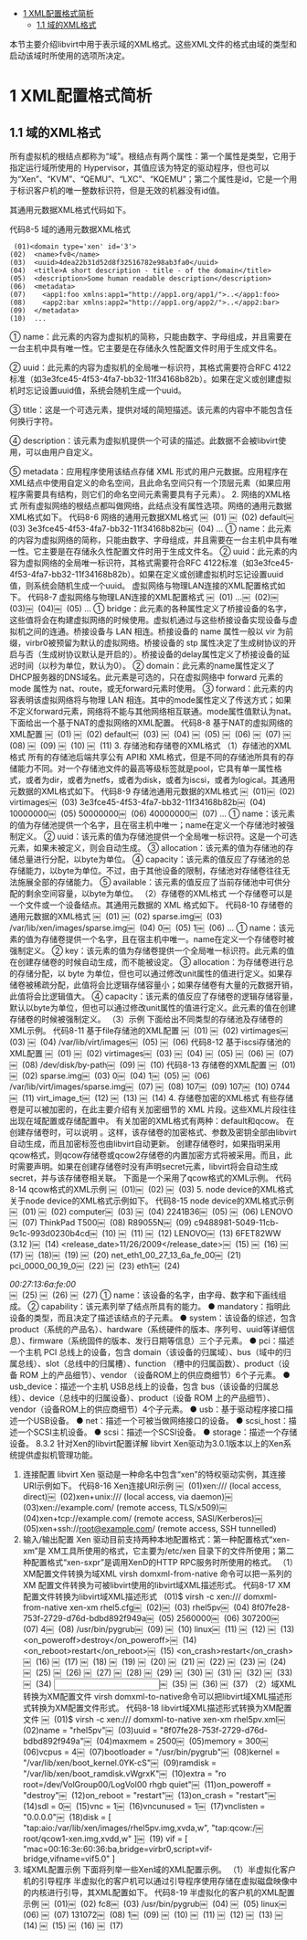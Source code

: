 
<!-- @import "[TOC]" {cmd="toc" depthFrom=1 depthTo=6 orderedList=false} -->

<!-- code_chunk_output -->

- [ 1 XML配置格式简析](#1-xml配置格式简析)
  - [ 1.1 域的XML格式](#11-域的xml格式)

<!-- /code_chunk_output -->

本节主要介绍libvirt中用于表示域的XML格式。这些XML文件的格式由域的类型和启动该域时所使用的选项所决定。

# 1 XML配置格式简析

## 1.1 域的XML格式

所有虚拟机的根结点都称为“域”。根结点有两个属性：第一个属性是类型，它用于指定运行域所使用的 Hypervisor，其值应该为特定的驱动程序，但也可以为“Xen”、“KVM”、“QEMU”、“LXC”、“KQEMU”；第二个属性是id，它是一个用于标识客户机的唯一整数标识符，但是无效的机器没有id值。

其通用元数据XML格式代码如下。

代码8\-5 域的通用元数据XML格式

```
￼(01)<domain type='xen' id='3'>￼
(02)  <name>fv0</name>￼
(03)  <uuid>4dea22b31d52d8f32516782e98ab3fa0</uuid>￼
(04)  <title>A short description - title - of the domain</title>￼
(05)  <description>Some human readable description</description>￼
(06)  <metadata>￼
(07)    <app1:foo xmlns:app1="http://app1.org/app1/">..</app1:foo>￼
(08)    <app2:bar xmlns:app2="http://app1.org/app2/">..</app2:bar>￼
(09)  </metadata>￼
(10)  ...
```

① name：此元素的内容为虚拟机的简称，只能由数字、字母组成，并且需要在一台主机中具有唯一性。它主要是在存储永久性配置文件时用于生成文件名。

② uuid：此元素的内容为虚拟机的全局唯一标识符，其格式需要符合RFC 4122标准（如3e3fce45\-4f53\-4fa7\-bb32\-11f34168b82b）。如果在定义或创建虚拟机时忘记设置uuid值，系统会随机生成一个uuid。

③ title：这是一个可选元素，提供对域的简短描述。该元素的内容中不能包含任何换行字符。

④ description：该元素为虚拟机提供一个可读的描述。此数据不会被libvirt使用，可以由用户自定义。

⑤ metadata：应用程序使用该结点存储 XML 形式的用户元数据。应用程序在XML结点中使用自定义的命名空间，且此命名空间只有一个顶层元素（如果应用程序需要具有结构，则它们的命名空间元素需要具有子元素）。
2. 网络的XML格式
所有虚拟网络的根结点都叫做网络，此结点没有属性选项。网络的通用元数据XML格式如下。
代码8-6 网络的通用元数据XML格式
￼     (01) <network>￼     (02) <name>default</name>￼     (03) <uuid>3e3fce45-4f53-4fa7-bb32-11f34168b82b</uuid>￼     (04) ...
① name：此元素的内容为虚拟网络的简称，只能由数字、字母组成，并且需要在一台主机中具有唯一性。它主要是在存储永久性配置文件时用于生成文件名。
② uuid：此元素的内容为虚拟网络的全局唯一标识符，其格式需要符合RFC 4122标准（如3e3fce45-4f53-4fa7-bb32-11f34168b82b）。如果在定义或创建虚拟机时忘记设置uuid值，则系统会随机生成一个uuid。
虚拟网络与物理LAN连接的XML配置格式如下。
代码8-7 虚拟网络与物理LAN连接的XML配置格式
￼     (01) ...￼     (02)<bridge name="virbr0" stp="on" delay="5"/>￼     (03)<domain name="example.com"/>￼     (04)<forward mode="nat" dev="eth0"/>￼     (05) ...
① bridge：此元素的各种属性定义了桥接设备的名字，这些值将会在构建虚拟网络的时候使用。虚拟机通过与这些桥接设备实现设备与虚拟机之间的连通。桥接设备与 LAN 相连。桥接设备的 name 属性一般以 vir 为前缀，virbr0被预留为默认的虚拟网络。桥接设备的 stp 属性决定了生成树协议的开启与否（生成树协议默认是开启的）。桥接设备的delay属性定义了桥接设备的延迟时间（以秒为单位，默认为0）。
② domain：此元素的name属性定义了 DHCP服务器的DNS域名。此元素是可选的，只在虚拟网络中 forward 元素的 mode 属性为 nat、route，或无forward元素时使用。
③ forward：此元素的内容表明该虚拟网络将与物理 LAN 相连。其中的mode属性定义了传送方式；如果不定义forward元素，网络将不能与其他网络相互联通。mode属性值默认为nat。
下面给出一个基于NAT的虚拟网络的XML配置。
代码8-8 基于NAT的虚拟网络的XML配置
￼     (01)      <network>￼     (02)        <name>default</name>￼     (03)        <bridge name="virbr0" />￼     (04)        <forward mode="nat"/>￼     (05)        <ip address="192.168.122.1" netmask="255.255.255.0">￼     (06)          <dhcp>￼     (07)            <range start="192.168.122.2" end="192.168.122.254" />￼     (08)          </dhcp>￼     (09)        </ip>￼     (10)        <ip family="ipv6" address="2001:db8:ca2:2::1" prefix="64" />￼     (11)      </network>
3. 存储池和存储卷的XML格式
（1）存储池的XML格式
所有的存储池后端共享公有 API和 XML格式，但是不同的存储池所具有的存储能力不同。对一个存储池文件的最高等级标签就是pool，它具有单一属性格式，或者为dir，或者为netfs，或者为disk，或者为iscsi，或者为logical。其通用元数据的XML格式如下。
代码8-9 存储池通用元数据的XML格式
￼     (01)<pool type="iscsi">￼     (02)        <name>virtimages</name>￼     (03)        <uuid>3e3fce45-4f53-4fa7-bb32-11f34168b82b</uuid>￼     (04)        <allocation>10000000</allocation>￼     (05)        <capacity>50000000</capacity>￼     (06)        <available>40000000</available>￼     (07)        ...
① name：该元素的值为存储池提供一个名字，且在宿主机中唯一；name在定义一个存储池时被强制定义。
② uuid：该元素的值为存储池提供一个全局唯一标识符。这是一个可选元素，如果未被定义，则会自动生成。
③ allocation：该元素的值为存储池的存储总量进行分配，以byte为单位。
④ capacity：该元素的值反应了存储池的总存储能力，以byte为单位。不过，由于其他设备的限制，存储池对存储卷往往无法施展全部的存储能力。
⑤ available：该元素的值反应了当前存储池中可供分配的剩余空间容量，以byte为单位。
（2）存储卷的XML格式
一个存储卷可以是一个文件或一个设备结点。其通用元数据的 XML 格式如下。
代码8-10 存储卷的通用元数据的XML格式
￼     (01)  <volume>￼     (02)        <name>sparse.img</name>￼     (03)        <key>/var/lib/xen/images/sparse.img</key>￼     (04)        <allocation>0</allocation>￼     (05)        <capacity unit="T">1</capacity>￼     (06)        ...
① name：该元素的值为存储卷提供一个名字，且在宿主机中唯一。name在定义一个存储卷时被强制定义。
② key：该元素的值为存储卷提供一个全局唯一标识符。此元素的值在创建存储卷的时候自动生成，而不能被设定。
③ allocation：为存储卷进行总的存储分配，以 byte 为单位，但也可以通过修改unit属性的值进行定义。如果存储卷被稀疏分配，此值将会比逻辑存储容量小；如果存储卷有大量的元数据开销，此值将会比逻辑值大。
④ capacity：该元素的值反应了存储卷的逻辑存储容量，默认以byte为单位，但也可以通过修改unit属性的值进行定义。此元素的值在创建存储卷的时候被强制定义。
（3）示例
下面给出不同类型的存储池及存储卷的XML示例。
代码8-11 基于file存储池的XML配置
￼     (01)      <pool type="dir">￼     (02)        <name>virtimages</name>￼     (03)        <target>￼     (04)          <path>/var/lib/virt/images</path>￼     (05)        </target>￼     (06)      </pool>
代码8-12 基于iscsi存储池的XML配置
￼     (01)      <pool type="iscsi">￼     (02)        <name>virtimages</name>￼     (03)        <source>￼     (04)          <host name="iscsi.example.com"/>￼     (05)          <device path="demo-target"/>￼     (06)        </source>￼     (07)        <target>￼     (08)          <path>/dev/disk/by-path</path>￼     (09)        </target>￼     (10)      </pool>
代码8-13 存储卷的XML配置
￼     (01)      <volume>￼     (02)        <name>sparse.img</name>￼     (03)        <allocation>0</allocation>￼     (04)        <capacity unit="T">1</capacity>￼     (05)        <target>￼     (06)          <path>/var/lib/virt/images/sparse.img</path>￼     (07)          <permissions>￼     (08)            <owner>107</owner>￼     (09)            <group>107</group>￼     (10)            <mode>0744</mode>￼     (11)            <label>virt_image_t</label>￼     (12)          </permissions>￼     (13)        </target>￼     (14)      </volume>
4. 存储卷加密的XML格式
有些存储卷是可以被加密的，在此主要介绍有关加密细节的 XML 片段。这些XML片段往往出现在域配置或存储配置中。
有关加密的XML格式有两种：default和qcow。
在创建存储卷时，可以说明<encryption type="default"/> 。这样，该存储卷的加密格式、参数及密钥全部由libvirt自动生成，而且加密标签也由libvirt自动更新。
创建存储卷时，如果指明采用qcow格式，则qcow存储卷或qcow2存储卷的内置加密方式将被采用。而且，此时需要声明<secret type='passphrase'>。如果在创建存储卷时没有声明secret元素，libvirt将会自动生成secret，并与该存储卷相关联。
下面是一个采用了qcow格式的XML示例。
代码8-14 qcow格式的XML示例
￼     (01)<encryption format='qcow'>￼     (02)   <secret type='passphrase' uuid='c1f11a6d-8c5d-4a3e-ac7a-4e171c5e0d4a' />￼     (03) </encryption>
5. node device的XML格式
关于node device的XML格式示例如下。
代码8-15 node device的XML格式示例
￼     (01) <device>￼     (02)  <name>computer</name>￼     (03)  <capability type='system'>￼     (04)    <product>2241B36</product>￼     (05)    <hardware>￼     (06)      <vendor>LENOVO</vendor>￼     (07)      <version>ThinkPad T500</version>￼     (08)      <serial>R89055N</serial>￼     (09)      <uuid>c9488981-5049-11cb-9c1c-993d0230b4cd</uuid>￼     (10)    </hardware>￼     (11)    <firmware>￼     (12)      <vendor>LENOVO</vendor>￼     (13)      <version>6FET82WW (3.12 )</version>￼     (14)      <release_date>11/26/2009</release_date>￼     (15)    </firmware>￼     (16)  </capability>￼     (17) </device>￼     (18)￼     (19) <device>￼     (20)  <name>net_eth1_00_27_13_6a_fe_00</name>￼     (21)  <parent>pci_0000_00_19_0</parent>￼     (22)  <capability type='net'>￼     (23)    <interface>eth1</interface>￼     (24)    <address>00:27:13:6a:fe:00</address>￼     (25)    <capability type='80203'/>￼     (26)  </capability>￼     (27) </device>
① name：该设备的名字，由字母、数字和下画线组成。
② capability：该元素列举了结点所具有的能力。
● mandatory：指明此设备的类型，而且决定了描述该结点的子元素。
● system：该设备的综述，包含product（系统的产品名）、hardware（系统硬件的版本、序列号、uuid等详细信息）、firmware（系统固件的版本、发行日期等信息）三个子元素。
● pci：描述一个主机 PCI 总线上的设备，包含 domain（该设备的归属域）、bus（域中的归属总线）、slot（总线中的归属槽）、function （槽中的归属函数）、product（设备 ROM 上的产品细节）、vendor （设备ROM上的供应商细节）6个子元素。
● usb_device：描述一个主机 USB总线上的设备，包含 bus（该设备的归属总线）、device（总线中的归属设备）、product（设备 ROM 上的产品细节）、vendor（设备ROM上的供应商细节）4个子元素。
● usb：基于驱动程序接口描述一个USB设备。
● net：描述一个可被当做网络接口的设备。
● scsi_host：描述一个SCSI主机设备。
● scsi：描述一个SCSI设备。
● storage：描述一个存储设备。
8.3.2 针对Xen的libvirt配置详解
libvirt Xen驱动为3.0.1版本以上的Xen系统提供虚拟机管理功能。
1. 连接配置
libvirt Xen 驱动是一种命名中包含“xen”的特权驱动实例，其连接 URI示例如下。
代码8-16 Xen连接URI示例
￼     (01)xen:///                      (local access, direct)￼     (02)xen+unix:///                 (local access, via daemon)￼     (03)xen://example.com/            (remote access, TLS/x509)￼     (04)xen+tcp://example.com/        (remote access, SASl/Kerberos)￼     (05)xen+ssh://root@example.com/    (remote access, SSH tunnelled)
2. 输入/输出配置
Xen 驱动目前支持两种本地配置格式：第一种配置格式“xen-xm”是 XM工具所使用的格式，它主要为/etc/xen 目录下的文件所使用；第二种配置格式“xen-sxpr”是调用XenD的HTTP RPC服务时所使用的格式。
（1）XM配置文件转换为域XML
virsh domxml-from-native 命令可以把一系列的 XM 配置文件转换为可被libvirt使用的libvirt域XML描述形式。
代码8-17 XM配置文件转换为libvirt域XML描述形式
     (01)$ virsh -c xen:/// domxml-from-native xen-xm rhel5.cfg￼     (02)<domain type='xen'>￼     (03)  <name>rhel5pv</name>￼     (04)  <uuid>8f07fe28-753f-2729-d76d-bdbd892f949a</uuid>￼     (05)  <memory>2560000</memory>￼     (06)  <currentMemory>307200</currentMemory>￼     (07)  <vcpu>4</vcpu>￼     (08)  <bootloader>/usr/bin/pygrub</bootloader>￼     (09)  <os>￼     (10)    <type arch='x86_64' machine='xenpv'>linux</type>￼     (11)  </os>￼     (12)  <clock offset='utc'/>￼     (13)  <on_poweroff>destroy</on_poweroff>￼     (14)  <on_reboot>restart</on_reboot>￼     (15)  <on_crash>restart</on_crash>￼     (16)  <devices>￼     (17)    <disk type='file' device='disk'>￼     (18)      <driver name='tap' type='aio'/>￼     (19)      <source file='/var/lib/xen/images/rhel5pv.img'/>￼     (20)      <target dev='xvda' bus='xen'/>￼     (21)    </disk>￼     (22)    <disk type='file' device='disk'>￼     (23)      <driver name='tap' type='qcow'/>￼     (24)      <source file='/root/qcow1-xen.img'/>￼     (25)      <target dev='xvdd' bus='xen'/>￼     (26)    </disk>￼     (27)    <interface type='bridge'>￼     (28)      <mac address='00:16:3e:60:36:ba'/>￼     (29)      <source bridge='xenbr0'/>￼     (30)    </interface>￼     (31)    <console type='pty'>￼     (32)      <target port='0'/>￼     (33)    </console>￼     (34)    <input type='mouse' bus='xen'/>￼     (35)    <graphics type='vnc' port='-1' autoport='yes' listen='0.0.0.0'/>￼     (36)  </devices>￼     (37) </domain>
（2）域XML转换为XM配置文件
virsh domxml-to-native命令可以把libvirt域XML描述形式转换为XM配置文件形式。
代码8-18 libvirt域XML描述形式转换为XM配置文件
￼     (01)$ virsh -c xen:/// domxml-to-native xen-xm rhel5pv.xml￼     (02)name = "rhel5pv"￼     (03)uuid = "8f07fe28-753f-2729-d76d-bdbd892f949a"￼     (04)maxmem = 2500￼     (05)memory = 300￼     (06)vcpus = 4￼     (07)bootloader = "/usr/bin/pygrub"￼     (08)kernel = "/var/lib/xen/boot_kernel.0YK-cS"￼     (09)ramdisk = "/var/lib/xen/boot_ramdisk.vWgrxK"￼     (10)extra = "ro root=/dev/VolGroup00/LogVol00 rhgb quiet"￼     (11)on_poweroff = "destroy"￼     (12)on_reboot = "restart"￼     (13)on_crash = "restart"￼     (14)sdl = 0￼     (15)vnc = 1￼     (16)vncunused = 1￼     (17)vnclisten = "0.0.0.0"￼     (18)disk = [ "tap:aio:/var/lib/xen/images/rhel5pv.img,xvda,w", "tap:qcow:/￼     root/qcow1-xen.img,xvdd,w" ]￼     (19) vif = [ "mac=00:16:3e:60:36:ba,bridge=virbr0,script=vif-bridge,vifname=vif5.0" ]
3. 域XML配置示例
下面将列举一些Xen域的XML配置示例。
（1）半虚拟化客户机的引导程序
半虚拟化的客户机可以通过引导程序使用存储在虚拟磁盘映像中的内核进行引导，其XML配置如下。
代码8-19 半虚拟化的客户机的XML配置示例
￼     (01)<domain type='xen' >￼     (02)  <name>fc8</name>￼     (03)  <bootloader>/usr/bin/pygrub</bootloader>￼     (04)  <os>￼     (05)    <type>linux</type>￼     (06)  </os>￼     (07)  <memory>131072</memory>￼     (08)  <vcpu>1</vcpu>￼     (09)  <devices>￼     (10)    <disk type='file'>￼     (11)      <source file='/var/lib/xen/images/fc4.img'/>￼     (12)      <target dev='sda1'/>￼     (13)    </disk>￼     (14)    <interface type='bridge'>￼     (15)      <source bridge='xenbr0'/>￼     (16)      <mac address='aa:00:00:00:00:11'/>￼     (17)      <script path='/etc/xen/scripts/vif-bridge'/>￼     (18)    </interface>￼     (19)    <console tty='/dev/pts/5'/>￼     (20)  </devices>￼     (21) </domain>
（2）半虚拟化客户机的直接内核引导
半虚拟化的客户机在安装时，通常使用存储在宿主机操作系统中的内核进行引导。
代码8-20 半虚拟化客户机的直接内核引导
￼     (01)<domain type='xen' >￼     (02)  <name>fc8</name>￼     (03)  <os>￼     (04)    <type>linux</type>￼     (05)    <kernel>/var/lib/xen/install/vmlinuz-fedora8-x86_64</kernel>￼     (06)    <initrd>/var/lib/xen/install/initrd-vmlinuz-fedora8-x86_64</initrd>￼     (07)    <cmdline> kickstart=http://example.com/myguest.ks </cmdline>￼     (08)  </os>￼     (09)  <memory>131072</memory>￼     (10)  <vcpu>1</vcpu>￼     (11)  <devices>￼     (12)    <disk type='file'>￼     (13)      <source file='/var/lib/xen/images/fc4.img'/>￼     (14)      <target dev='sda1'/>￼     (15)    </disk>￼     (16)    <interface type='bridge'>￼     (17)      <source bridge='xenbr0'/>￼     (18)      <mac address='aa:00:00:00:00:11'/>￼     (19)      <script path='/etc/xen/scripts/vif-bridge'/>￼     (20)    </interface>￼     (21)    <graphics type='vnc' port='-1'/>￼     (22)    <console tty='/dev/pts/5'/>￼     (23)  </devices>￼     (24) </domain>

（3）全虚拟化客户机的BIOS引导
全虚拟化的客户机使用模拟的 BIOS 引导主硬盘、CDROM 和网络 PXE ROM。
代码8-21 全虚拟化客户机的BIOS引导
￼     (01)<domain type='xen' id='3'>￼     (02)  <name>fv0</name>￼     (03)  <uuid>4dea22b31d52d8f32516782e98ab3fa0</uuid>￼     (04)  <os>￼     (05)    <type>hvm</type>￼     (06)    <loader>/usr/lib/xen/boot/hvmloader</loader>￼     (07)    <boot dev='hd'/>￼     (08)  </os>￼     (09)  <memory>524288</memory>￼     (10)  <vcpu>1</vcpu>￼     (11)  <on_poweroff>destroy</on_poweroff>￼     (12)  <on_reboot>restart</on_reboot>￼     (13)  <on_crash>restart</on_crash>￼     (14)  <features>￼     (15)    <pae/>￼     (16)    <acpi/>￼     (17)    <apic/>￼     (18)  </features>￼     (19)  <clock sync="localtime"/>￼     (20)  <devices>￼     (21)    <emulator>/usr/lib/xen/bin/qemu-dm</emulator>￼     (22)    <interface type='bridge'>￼     (23)      <source bridge='xenbr0'/>￼     (24)      <mac address='00:16:3e:5d:c7:9e'/>￼     (25)      <script path='vif-bridge'/>￼     (26)    </interface>￼     (27)    <disk type='file'>￼     (28)      <source file='/var/lib/xen/images/fv0'/>￼     (29)      <target dev='hda'/>￼     (30)    </disk>￼     (31)    <disk type='file' device='cdrom'>￼     (32)      <source file='/var/lib/xen/images/fc5-x86_64-boot.iso'/>￼     (33)      <target dev='hdc'/>￼     (34)      <readonly/>￼     (35)    </disk>￼     (36)    <disk type='file' device='floppy'>￼     (37)      <source file='/root/fd.img'/>￼     (38)      <target dev='fda'/>￼     (39)    </disk>￼     (40)    <graphics type='vnc' port='5904'/>￼     (41)  </devices>￼     (42) </domain>
（4）全虚拟化客户机的直接内核引导
对于Xen 3.2.0及其以后的版本，绕过BIOS而由Linux内核直接引导全虚拟化客户机非常常见。而且，这种方式可以实现操作系统的全自动安装。
代码8-22 全虚拟化客户机的直接内核引导
￼     (01)<domain type='xen' id='3'>￼     (02)  <name>fv0</name>￼     (03)  <uuid>4dea22b31d52d8f32516782e98ab3fa0</uuid>￼     (04)  <os>￼     (05)    <type>hvm</type>￼     (06)    <loader>/usr/lib/xen/boot/hvmloader</loader>￼     (07)    <kernel>/var/lib/xen/install/vmlinuz-fedora8-x86_64</kernel>￼     (08)    <initrd>/var/lib/xen/install/initrd-vmlinuz-fedora8-x86_64</initrd>￼     (09)    <cmdline> kickstart=http://example.com/myguest.ks </cmdline>￼     (10)  </os>￼     (11)  <memory>524288</memory>￼     (12)  <vcpu>1</vcpu>￼     (13)  <on_poweroff>destroy</on_poweroff>￼     (14)  <on_reboot>restart</on_reboot>￼     (15)  <on_crash>restart</on_crash>￼     (16)  <features>￼     (17)    <pae/>￼     (18)    <acpi/>￼     (19)    <apic/>￼     (20)  </features>￼     (21)  <clock sync="localtime"/>￼     (22)  <devices>￼     (23)    <emulator>/usr/lib/xen/bin/qemu-dm</emulator>￼     (24)    <interface type='bridge'>￼     (25)      <source bridge='xenbr0'/>￼     (26)      <mac address='00:16:3e:5d:c7:9e'/>￼     (27)      <script path='vif-bridge'/>￼     (28)    </interface>￼     (29)    <disk type='file'>￼     (30)      <source file='/var/lib/xen/images/fv0'/>￼     (31)      <target dev='hda'/>￼     (32)    </disk>￼     (33)    <disk type='file' device='cdrom'>￼     (34)      <source file='/var/lib/xen/images/fc5-x86_64-boot.iso'/>￼     (35)      <target dev='hdc'/>￼     (36)      <readonly/>￼     (37)    </disk>￼     (38)    <disk type='file' device='floppy'>￼     (39)      <source file='/root/fd.img'/>￼     (40)      <target dev='fda'/>￼     (41)    </disk>￼     (42)    <graphics type='vnc' port='5904'/>￼     (43)  </devices>￼     (44) </domain>
8.3.3 针对KVM/QEMU的libvirt配置详解
libvirt KVM/QEMU驱动可以管理任意0.8.1版本或者更高版本的QEMU仿真器。
1. 连接到QEMU驱动
libvirt QEMU驱动是一个多实例的驱动，它为一个单一系统提供宽松的特权的驱动（如system实例），以及每个用户的无特权的驱动（如session实例）。URI驱动协议是QEMU。以下是一些libvirt驱动URI连接的例子。
代码8-23 libvirt驱动URI连接示例
￼     (01)qemu:///session               (local access to per-user instance)￼     (02)qemu+unix:///session          (local access to per-user instance)￼     (03)qemu:///system                 (local access to system instance)￼     (04)qemu+unix:///system             (local access to system instance)￼     (05)qemu://example.com/system         (remote access, TLS/x509)￼     (06)qemu+tcp://example.com/system      (remote access, SASl/Kerberos)￼     (07)qemu+ssh://root@example.com/system (remote access, SSH tunnelled)
2. 驱动的安全架构
QEMU驱动中有多层安全架构，这保证了在虚拟机中灵活使用QEMU。
（1）驱动实例
访问libvirt中的QEMU驱动有两种方法。
“qemu:///session”URIs族连接到一个 libvirtd 实例时，和客户程序有相同的用户组 ID。因此，产生于此驱动的 QEMU 实例会拥有和客户程序同样的特权。对这个驱动的主动使用实例是台式电脑的虚拟化，这种情况下，虚拟机将在用户的主目录下存储磁盘映像，并且被本地电脑登录会话所管理。
“qemu:///system”URIs族连接到libvirtd实例时，使用特权系统账户root。因此，从这个驱动产生的QEMU实例可能会拥有比管理他们的客户程序更高的特权。对这个驱动的主动使用是服务器虚拟化，此时虚拟机需要连接到主机资源 （存储块、PCI、USB和网络设备），对这些资源的访问需要更高的特权。
（2）POSIX 用户/用户组
在 session 实例中，POSIX 用户/用户组模型限制了 QEMU 虚拟机（以及大体上来说的libvirtd）只能访问与客户程序的用户/用户组拥有相同ID的资源。对session实例来说，没有更好的配置了。
在system实例中，0.7.0版以上的libvirt允许控制QEMU虚拟机运行时对应的那个用户/用户组。一个对libvirt没有配置参数的编译仍然会将QEMU运行为root:root。这可以通过使--和-qemu-user=$USERNAME参数以及--和-qemu-group=$GROUPNAME参数在编译阶段去配置来改变。在此强烈建议将这两个参数编译时都设置为 qemu。另外一个独立于这个编译时默认值的是，管理员可以对每一个主机在/etc/libvirt/qemu.conf 配置文件中通过 user=$USERNAME 以及group=$GROUPNAME参数的设置来设置默认值。当一个非root用户或者组被配置时，libvirt QEMU驱动会及时在为虚拟机执行QEMU之前改变uid/gid。
如果system实例的QEMU 虚拟机是在非root情况下运行的，那么对QEMU进程可以访问的主机资源就会有更多的限制。libvirtd 守护进程会尝试管理对资源的访问以减少无意的安全拒绝，但是管理员/应用程序开发者必须要清楚这可能带来的后果。
● 目录/var/run/libvirt/qemu/、/var/lib/libvirt/qemu/和/var/cache/libvirt/qemu/需要将其拥有者设置为QEMU guest会运行为的那个用户/用户组ID。如果供应商为QEMU驱动在编译过程中设置了一个非root用户/用户组，那么许可会在安装时被自动设置。如果一个主机管理员在/etc/libvirt/qemu.conf 中用户化了用户/用户组，那么就需要对这些目录手动配置拥有者。
● 当为一个QEMU guest连接一个USB或者PCI设备时，QEMU 需要分别访问/dev/bus/usb 和 /sys/bus/pci/devices 中的文件。libvirtd 守护进程会自动为分配给 guest 的特定设备在开始时设定拥有者。此时不需要管理者进行修改。
● 任何被用做 guest 磁盘映像的文件或设备必须要能够被 QEMU guest配置到的那个用户/用户组所访问。libvirtd 守护进程会自动为这些文件或设备路径设置拥有者到相应的用户/用户组。但是，应用程序和管理员也需要知道父目录的访问仍然会被拒绝。包含磁盘映像的目录要么把所有者设置为QEMU对应的用户/用户组，要么设置UNIX文件允许访问的“执行/搜索”位对others设置为“可使用”。最简单的选项是后者，也就是只使能“执行/搜索”位。任何被用来存储磁盘映像的目录都可以通过在相应目录或者相应目录的父目录中执行以下命令来完成：
代码8-24 设置存储磁盘映像的目录
￼     (01)chmod o+x /path/to/directory
这里需要特别注意的是，如果使用了“system”实例，但又试图存储磁盘映像在一个用户主目录下，那么，在$HOME 下的默认允许访问通常将是很严格的。
（3）Linux处理能力
libvirt QEMU 驱动有一个编译时选项，使得它可以使用 libcap-ng 库来管理其处理能力。如果这个编译时选项被设定为使能的状态，那么QEMU驱动将会在执行一个QEMU虚拟机之前保证所有的处理能力都被放弃了。处理能力就是那些给予root账户更高权限的事物，尤其是CAP_DAC_OVERRIDE 能力允许一个进程作为root运行从而访问那些被其他用户拥有的文件。
如果 QEMU 驱动被配置为以非 root 权限执行虚拟机，那么它们将在启动阶段失去其所有的处理能力。Linux的能力特性因此主要是用于那些QEMU进程作为root运行情况的。在这种情况下，在启动一个QEMU虚拟机之前，libvirtd会使用libcap-ng API放弃所有的处理能力。对管理员来说，他们需要明白这意味着 QEMU 进程将只能被允许访问 root 拥有的文件，而不是其他用户拥有的文件。
因此，如果一个供应商/分配者配置了 libvirt 包在默认配置下运行 qemu，那么管理员改变一个主机以 root 运行一个 guest 之前，就需要做许多改变。尤其是，改变/etc/libvirt/qemu.conf 中的设置，或将目录/var/run/libvirt/qemu/、/var/lib/libvirt/qemu/ 和/var/cache/libvirt/qemu/的所有者改变为 root 是非常必要的。
（4）SELinux 基本限制
QEMU虚拟机基本的SELinux保护是为了保护主机操作系统防止操作系统受到危险的虚拟机进程的危害，而没有guest之间的保护。
在基本模型下，所有的 QEMU 虚拟机在限制的域 root:system_r:qemu_t 下运行。这要求所有被分配给一个特定 QEMU 的虚拟机的磁盘映像被标记为system_u:object_r:virt_image_t。在一个默认的配置下，供应商数据包或分配者数据包通常将保证目录/var/lib/libvirt/images有此标签，这样，所有在这个目录下创建的磁盘映像都将自动继承这个正确的标签。如果试图在其他位置使用这个磁盘映像，用户/管理员必须要保证此目录被这个必要的标签所标记。同样，物理块设备也必须被system_u:object_r:virt_image_t所标记。
并不是所有的文件系统都允许有单个文件的标记，尤其是 NFS、VFat 和NTFS 不支持标记。在这种情况下，管理员必须要在挂载文件系统时使用context选项把默认标签设置为system_u:object_r:virt_image_t。对于NFS，有一个替代选项，就是将virt_use_nfs SELinux布尔变量使能。
（5）SELinux sVirt限制
启用QEMU虚拟机的SELinux sVirt保护开关进行编译，能够提供到基本水平保护层级，允许单个的guest被保护以免受到其他guest的侵犯。
在sVirt模式下，每个QEMU虚拟机都允许在其自己的一个限制域内，这是建立在 system_u:system_r:svirt_t:s0 和一个唯一的种类（这个种类附加在其后）的基础之上的，比如，system_u:system_r:svirt_t:s0:c34,c44。这个规则是为了保证一个域只能访问被相应的种类级别标记的文件，比如，system_u:object_r:svirt_image_t:s0:c34,c44。这可以防止QEMU进程访问任何不允许其他QEMU进程访问的文件资源。
有两种在sVirt下向虚拟机分配标签的方法。在默认设置下，如果sVirt使能了，guest 每次被启动都会获得一个自动分配的唯一的标签。libvirtd 守护进程也会自动重新标记排他的磁盘访问以符合这个标签。被<shared>标记的磁盘会获得一个种类标签system_u:system_r:svirt_image_t:s0，这个标签允许所有的guest对它们进行读写，而那些被标记为<readonly>的磁盘会获得一个种类标签system_u:system_r:svirt_content_t:s0 ，这个标签让所有的guest只能读它们。
除了被静态地分配标签，应用程序还需要在使用 libvirt 新建 guest 的时候包含相应的guest和文件标签到XML中。在这种情况下，应用程序将有责任去保证磁盘映像或者类似的资源都被正确地标记了，libvirtd将不会试图尝试任何的重新标记。
如果sVirt安全模式处于被激活的状态，那么结点能力XML将会包含它的细节。如果一个虚拟机当前正在被安全模式所保护，那么guest XML将会包含它被分配的标签。如果是在编译阶段被激活，并且SELinux在主机操作系统上存在，sVirt 安全模式将会一直处于被激活的状态，为了禁用 sVirt 并且恢复SELinux protection 基本级别，/etc/libvirt/qemu.conf文件中的security_driver配置为none就可以了。
（6）AppArmor sVirt 限制
当为 libvirtd 守护进程和虚拟机使用基本的 AppArmor 保护时，目的是为了保护主机操作系统不受到危险的虚拟机进程的侵犯，并不提供guest之间的保护。
QEMU虚拟机的AppArmor sVirt保护是建立在这个基本保护级别之上的，也允许保护单个guest不受其他guest的侵犯。
在 sVirt 模式下，如果一个描述为 libvirtd 守护进程加载，那么每个qemu:///system QEMU 虚拟机都将在虚拟机启动时为它创建一个描述（如果不存在这个描述的话）。这将产生一个描述，描述名是基于QEMU虚拟机UUID的，同时也包含一些允许访问的规则，规定它只能访问它运行时需要的文件，比如它的磁盘、pid文件、log文件等。在QEMU虚拟机启动前，libvirt守护进程会改变这个唯一的描述，防止 QEMU进程访问其他 QEMU进程中或者主机中的文件。
AppArmor sVirt的实现是很灵活的，因为它允许一个管理员对定点访问的QEMU虚拟机/etc/apparmor.d/libvirt/TEMPLATE中的文件模板进行用户化。同时，当一个新的描述生成后，/etc/apparmor.d/libvirt/libvirt-<uuid>和/etc/apparmor.d/libvirt/libvirt-<uuid>.files 这两个文件被创建。前者可以被管理者很好地调整，从而实现用户对这些特定QEMU虚拟机的访问；对于后者，当需要访问的文件改变时，可以被合理地更新。这种灵活性允许一些情景的发生，比如，让一个虚拟机在complain模式下，而其他虚拟机在enforce模式下。
如果sVirt 安全模式被激活，结点能力XML将包含它的细节。如果一个虚拟机当前正在被一个安全模式所保护，那么guest SML会包含它被分配的描述名。如果是在编译阶段被使能，那么当 AppArmor 存在于主机操作系统中并且libvirt守护进程的一个描述在libvirt启动时被加载，此时sVirt安全模式会被激活。取消 sVirt 并恢复到 AppArmor 保护的基本级别 （即仅主机保护），/etc/libvirt/qemu.conf 文件可以被用来改变参数security_driver为none。
（7）Cgroups设备 ACLs
当前Linux内核有一个名为cgroups的能力，这个能力是用来管理资源的。它是通过若干个控制器实现的，每一个控制器管理一个特定的任务/功能区域。其中一个可用的控制器是设备控制器，这个控制器将建立一个块/字符的白名单， 这个白名单记录的是一个 cgroup 可以访问的。如果设备控制器在一个主机上安装，那么 libvirt 会自动为每一个QEMU虚拟机生成一个专门的cgroup，同时建立一个设备白名单，这样QEMU就只能访问共享的设备，以及由块设备备份的磁盘映像。
一个guest可以访问的共享设备如下。
代码8-25 guest可以访问的共享设备
￼     (01)/dev/null, /dev/full, /dev/zero,￼     (02)/dev/random, /dev/urandom,￼     (03)/dev/ptmx, /dev/kvm, /dev/kqemu,￼     (04)/dev/rtc, /dev/hpet, /dev/net/tun
当不可预料的需求增加时，可以通过/etc/libvirt/qemu.conf 文件将其客户化，安装cgroups设备管理器，以下命令可以在libvirtd启动之前以root权限执行。
代码8-26 安装cgroups设备管理器
￼     (01)mkdir /dev/cgroup￼     (02)mount -t cgroup none /dev/cgroup -o devices
然后libvirt会将每一个虚拟机放进一个cgroup，这个在cgroup/dev/cgroup/libvirt/qemu/$VMNAME/中指定。
3. libvirt主XML配置的输入和输出
QEMU 驱动支持一个单一的本地配置格式qemu-argv。这个数据格式的第一行是环境变量，然后是QEMU二进制名，最后是QEMU命令行参数。
（1）将QEMU args转换成domain XML
virsh domxml-from-native提供了一种转换一组QEMU参数到一个guest描述中的方法，这个方法使用 libvirt Domain XML。必须注意的是，此命令的目的是要用来转换现有的qemu guest命令行从以前开始通过libvirt的管理。它通常不能当做一种从零开始创建新 guest 的方法。新 guests 应该通过调用 libvirt API的应用程序来创建（参见libvirt applications page）或者通过手动修改XML。
代码8-27 QEMU args转换成domain XML
￼     (01)$ cat > demo.args <<EOF￼     (02)LC_ALL=C PATH=/bin HOME=/home/test USER=test \￼     (03)LOGNAME=test /usr/bin/qemu -S -M pc -m 214 -smp 1 \￼     (04)-nographic -monitor pty -no-acpi -boot c -hda \￼     (05)/dev/HostVG/QEMUGuest1 -net none -serial none \￼     (06)-parallel none -usb￼     (07) EOF￼     (08)￼     (09)$ virsh domxml-from-native qemu-argv demo.args￼     (10)<domain type='qemu'>￼     (11)  <uuid>00000000-0000-0000-0000-000000000000</uuid>￼     (12)  <memory>219136</memory>￼     (13)  <currentMemory>219136</currentMemory>￼     (14)  <vcpu>1</vcpu>￼     (15)  <os>￼     (16)    <type arch='i686' machine='pc'>hvm</type>￼     (17)    <boot dev='hd'/>￼     (18)  </os>￼     (19)  <clock offset='utc'/>￼     (20)  <on_poweroff>destroy</on_poweroff>￼     (21)  <on_reboot>restart</on_reboot>￼     (22)  <on_crash>destroy</on_crash>￼     (23)  <devices>￼     (24)    <emulator>/usr/bin/qemu</emulator>￼     (25)    <disk type='block' device='disk'>￼     (26)      <source dev='/dev/HostVG/QEMUGuest1'/>￼     (27)      <target dev='hda' bus='ide'/>￼     (28)    </disk>￼     (29)  </devices>￼     (30) </domain>
需要特别注意的是，不要在参数中包含“\”，而且要求把所有的内容都写在一行内。
（2）将domain XML转换成QEMU args
virsh domxml-to-native提供了一种通过libvirt Domain XML将guest描述转换成一组QEMU参数的方法（通过这些参数可以手动运行）。
代码8-28 domain XML转换成QEMU args
￼     (01)$ cat > demo.xml <<EOF￼     (02)<domain type='qemu'>￼     (03)  <name>QEMUGuest1</name>￼     (04)  <uuid>c7a5fdbd-edaf-9455-926a-d65c16db1809</uuid>￼     (05)  <memory>219200</memory>￼     (06)  <currentMemory>219200</currentMemory>￼     (07)  <vcpu>1</vcpu>￼     (08)  <os>￼     (09)    <type arch='i686' machine='pc'>hvm</type>￼     (10)    <boot dev='hd'/>￼     (11)  </os>￼     (12)  <clock offset='utc'/>￼     (13)  <on_poweroff>destroy</on_poweroff>￼     (14)  <on_reboot>restart</on_reboot>￼     (15)  <on_crash>destroy</on_crash>￼     (16)  <devices>￼     (17)    <emulator>/usr/bin/qemu</emulator>￼     (18)    <disk type='block' device='disk'>￼     (19)      <source dev='/dev/HostVG/QEMUGuest1'/>￼     (20)      <target dev='hda' bus='ide'/>￼     (21)    </disk>￼     (22)  </devices>￼     (23) </domain>￼     (24) EOF￼     (25)￼     (26)$ virsh domxml-to-native qemu-argv demo.xml￼     (27)  LC_ALL=C PATH=/usr/bin:/bin HOME=/home/test \￼     (28)  USER=test LOGNAME=test /usr/bin/qemu -S -M pc \￼     (29)  -no-kqemu -m 214 -smp 1 -name QEMUGuest1 -nographic \￼     (30)  -monitor pty -no-acpi -boot c -drive \￼     (31)  file=/dev/HostVG/QEMUGuest1,if=ide,index=0 -net none \￼     (32)  -serial none -parallel none -usb
4. 域XML配置示例
（1）x86_64上QEMU 模拟的客户机
代码8-29 x86_64上QEMU 模拟的客户机
￼     (01)<domain type='qemu'>￼     (02)  <name>QEmu-fedora-i686</name>￼     (03)  <uuid>c7a5fdbd-cdaf-9455-926a-d65c16db1809</uuid>￼     (04)  <memory>219200</memory>￼     (05)  <currentMemory>219200</currentMemory>￼     (06)  <vcpu>2</vcpu>￼     (07)  <os>￼     (08)    <type arch='i686' machine='pc'>hvm</type>￼     (09)    <boot dev='cdrom'/>￼     (10)  </os>￼     (11)  <devices>￼     (12)    <emulator>/usr/bin/qemu-system-x86_64</emulator>￼     (13)    <disk type='file' device='cdrom'>￼     (14)      <source file='/home/user/boot.iso'/>￼     (15)      <target dev='hdc'/>￼     (16)      <readonly/>￼     (17)    </disk>￼     (18)    <disk type='file' device='disk'>￼     (19)      <source file='/home/user/fedora.img'/>￼     (20)      <target dev='hda'/>￼     (21)    </disk>￼     (22)    <interface type='network'>￼     (23)      <source network='default'/>￼     (24)    </interface>￼     (25)    <graphics type='vnc' port='-1'/>￼     (26)  </devices>￼     (27) </domain>
（2）i686上KVM硬件增速的客户机
代码8-30 i686上KVM硬件增速的客户机

￼     (01)<domain type='kvm'>￼     (02)  <name>demo2</name>￼     (03)  <uuid>4dea24b3-1d52-d8f3-2516-782e98a23fa0</uuid>￼     (04)  <memory>131072</memory>￼     (05)  <vcpu>1</vcpu>￼     (06)  <os>￼     (07)    <type arch="i686">hvm</type>￼     (08)  </os>￼     (09)  <clock sync="localtime"/>￼     (10)  <devices>￼     (11)    <emulator>/usr/bin/qemu-kvm</emulator>￼     (12)    <disk type='file' device='disk'>￼     (13)      <source file='/var/lib/libvirt/images/demo2.img'/>￼     (14)      <target dev='hda'/>￼     (15)    </disk>￼     (16)    <interface type='network'>￼     (17)      <source network='default'/>￼     (18)      <mac address='24:42:53:21:52:45'/>￼     (19)    </interface>￼     (20)    <graphics type='vnc' port='-1' keymap='de'/>￼     (21)  </devices>￼     (22) </domain>